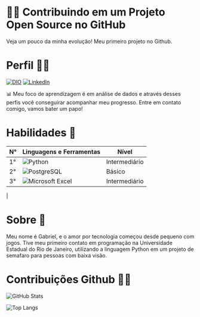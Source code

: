 # 🐱‍👤 Contribuindo em um Projeto Open Source no GitHub
Veja um pouco da minha evolução! Meu primeiro projeto no Github.
# Perfil 👨‍💻

[![DIO](https://img.shields.io/badge/📚Meu%20Perfil%20na%20DIO-056?style=for-the-badge&logo=&logoColor=FF600)](https://www.dio.me/users/gabriellucasnunes)
[![LinkedIn](https://img.shields.io/badge/LinkedIn-058?style=for-the-badge&logo=linkedin&logoColor=white)](https://www.linkedin.com/in/gabriel-lucas-nunes-19bb8b167/)

📊 Meu foco de aprendizagem é em análise de dados e através desses perfis você conseguirar acompanhar meu progresso. Entre em contato comigo, vamos bater um papo!

# Habilidades 📖
|N°| Linguagens e Ferramentas | Nível |
|----| ------------- | ------------- |
|1°| ![Python](https://img.shields.io/badge/python-3670A0?style=for-the-badge&logo=python&logoColor=ffdd54) | Intermediário |
|2°| ![PostgreSQL](https://img.shields.io/badge/PostgreSQL-054?style=for-the-badge&logo=postgresql)|Básico|
|3°|![Microsoft Excel](https://img.shields.io/badge/Microsoft_Excel-217346?style=for-the-badge&logo=microsoft-excel&logoColor=white)|Intermediário|
|
# Sobre 🔎
Meu nome é Gabriel, e o amor por tecnologia começou desde pequeno com jogos. Tive meu primeiro contato em programação na Universidade Estadual do Rio de Janeiro, utilizando a linguagem Python em um projeto de semafaro para pessoas com baixa visão.

# Contribuições Github 🐱‍💻
![GitHub Stats](https://github-readme-stats.vercel.app/api?username=Gabriel-NunesDev&theme=transparent&bg_color=000&border_color=30A3DC&show_icons=true&icon_color=30A3DC&title_color=E94D5F&text_color=FFF)

![Top Langs](https://github-readme-stats-git-masterrstaa-rickstaa.vercel.app/api/top-langs/?username=Gabriel-NunesDev&bg_color=000&border_color=30A3DC&title_color=E94D5F&text_color=FFF)
